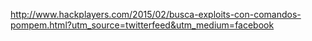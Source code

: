 http://www.hackplayers.com/2015/02/busca-exploits-con-comandos-pompem.html?utm_source=twitterfeed&utm_medium=facebook

